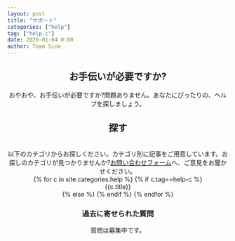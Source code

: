 ```yaml
---
layout: post
title: "サポート"
categories: ["help"]
tag: ["help-c"]
date: 2020-01-04 0:00
author: Team Sina
---
```

<center>
<h2 class="main-title">お手伝いが必要ですか?</h2>

おやおや、お手伝いが必要ですか?問題ありません。あなたにぴったりの、ヘルプを探しましょう。
<br>
<h2 class="top-black">探す</h2><br>
以下のカテゴリからお探しください。カテゴリ別に記事をご用意しています。お探しのカテゴリが見つかりませんか?<a class="a-orange" href="{{site.url}}/contant">お問い合わせフォーム</a>へ、ご意見をお聞かせください。
<br>
{% for c in site.categories.help %}
{% if c.tag==help-c %}<div class="btn-tag" href="{{site.url}}/help/category/{{c.title}}">{{c.title}}</div>
{% else %}
{% endif %}
{% endfor %}
<br>
<h3>過去に寄せられた質問</h3>
質問は募集中です。
</center>
